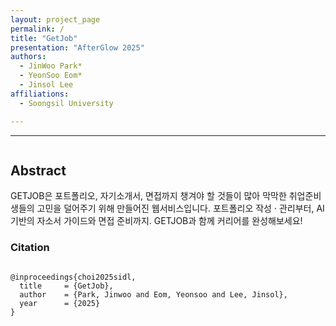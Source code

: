 ```yaml
---
layout: project_page
permalink: /
title: "GetJob"
presentation: "AfterGlow 2025"
authors:
  - JinWoo Park*
  - YeonSoo Eom*
  - Jinsol Lee
affiliations:
  - Soongsil University

---
```


<body>
  <hr>
  <!-- <img src = "" alt = "Example 001" style="display: block; margin: auto;"> -->
</body>


<!-- Using HTML to center the abstract -->
<div class="columns is-centered has-text-centered">
  <div class="column is-four-fifths">
    <h2>Abstract</h2>
    <div class="content has-text-justified">
      GETJOB은 포트폴리오, 자기소개서, 면접까지 챙겨야 할 것들이 많아 막막한 취업준비생들의 고민을 덜어주기 위해 만들어진 웹서비스입니다. 포트폴리오 작성 · 관리부터, AI 기반의 자소서 가이드와 면접 준비까지. GETJOB과 함께 커리어를 완성해보세요!
    </div>
  </div>
</div>



### Citation
<pre><code class="language-bibtex">
@inproceedings{choi2025sidl,
  title     = {GetJob},
  author    = {Park, Jinwoo and Eom, Yeonsoo and Lee, Jinsol},
  year      = {2025}
}
</code></pre>

